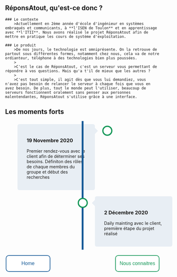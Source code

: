 <head>
  <meta charset="utf-8" />
  
  <style>
    .button {
      border: none;
      color: white;
      border-radius: 10px;
      text-align: center;
      text-decoration: none;
      display: inline-block;
      font-size: 16px;
      margin: 4px 2px;
      transition-duration: 1s;
      cursor: pointer;
    }
    .button1 {
      background-color: white; 
      color: #165A97; 
      padding: 16px 49px;
      border: 2px solid #165A97;
    }
    .button1:hover {
      background-color: #165A97;
      color: white;
    }
    .button2 {
      background-color: white; 
      color: #159758;
      padding: 16px 12px;
      border: 2px solid #159758;
    }
    .button2:hover {
      background-color: #159758;
      color: white;
    }
    .timeline {
      position: relative;
      max-width: 1200px;
      margin: 0 auto;
    }
    .timeline::after {
      content: '';
      position: absolute;
      width: 6px;
      background-color: #165A97;
      top: 0;
      bottom: 0;
      left: 50%;
      margin-left: -3px;
    }
    .container {
      padding: 10px 40px;
      position: relative;
      background-color: inherit;
      width: 50%;
    }
    .container::after {
        content: '';
        position: absolute;
        width: 25px;
        height: 25px;
        right: -17px;
        background-color: white;
        border: 4px solid #159758;
        top: 15px;
        border-radius: 50%;
        z-index: 1;
    }
    .left {
      left: 0;
    }
    .right {
      left: 50%;
    }
    .left::before {
      content: " ";
      height: 0;
      position: absolute;
      top: 22px;
      width: 0;
      z-index: 1;
      right: 30px;
      border: medium solid #E8EEF4;
      border-width: 10px 0 10px 10px;
      border-color: transparent transparent transparent #E8EEF4;
    }
    .right::before {
      content: " ";
      height: 0;
      position: absolute;
      top: 22px;
      width: 0;
      z-index: 1;
      left: 30px;
      border: medium solid #E8EEF4;
      border-width: 10px 10px 10px 0;
      border-color: transparent #E8EEF4 transparent transparent;
    }
    .right::after {
      left: -16px;
    }
    .content {
      padding: 20px 30px;
      background-color: #E8EEF4;
      position: relative;
      border-radius: 6px;
    }
  </style>

</head>


## RéponsAtout, qu'est-ce donc ?


    ### Le contexte
        >Actuellement en 2ème année d'école d'ingénieur en systèmes embraqués et communicants, à **l'ISEN de Toulon** et en apprentissage avec **l'ITII**. Nous avons réalisé le projet RéponsAtout afin de mettre en pratique les cours de système d'exploitation. 

    ### Le produit
        >De nos jours, le technologie est omniprésente. On la retrouve de partout sous différentes formes, notamment chez nous, cela va de notre ordianteur, téléphone à des technologies bien plus poussées.
        >
        >C'est le cas de RéponsAtout, c'est un serveur vous permettant de répondre à vos questions. Mais qu'a t'il de mieux que les autres ?
        >
        >C'est tout simple, il agit dès que vous lui demandiez, vous n'avez pas besoin de relancer le serveur à chaque fois que vous en avez besoin. De plus, tout le monde peut l'utiliser, beaucoup de serveurs fonctionnent oralement sans penser aux personnes malentendantes, RéponsAtout s'utilise grâce à une interface.

## Les moments forts

<div class="timeline">
  <div class="container left">
    <div class="content">
      <h3>19 Novembre 2020</h3>
      <p>Premier rendez-vous avec le client afin de déterminer ses besoins. Définiton des rôles de chaque membres du groupe et début des recherches</p>
    </div>
  </div>
  <div class="container right">
    <div class="content">
      <h3>2 Décembre 2020</h3>
      <p>Daily mainting avec le client, première étape du projet réalisé</p>
    </div>
  </div>
</div>





<button class="button button1" onclick="window.location.href = 'https://eva-joly.github.io/ReponsAtout/';">Home</button>
<button class="button button2" style="float:right" onclick="window.location.href = 'https://eva-joly.github.io/ReponsAtout/assets/pages/01_nous_connaitre';">Nous connaitres</button>

